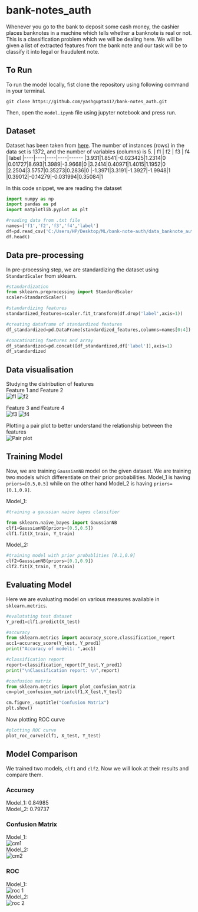 # bank-notes_auth

Whenever you go to the bank to deposit some cash money, the cashier places banknotes in a machine which tells whether a banknote is real or not. This is a classification problem which we will be dealing here. We will be given a list of extracted features from the bank note and our task will be to classify it into legal or fraudulent note.

## To Run
To run the model locally, fist clone the repository using following command in your terminal.
```
git clone https://github.com/yashgupta417/bank-notes_auth.git
```
Then, open the `model.ipynb` file using jupyter notebook and press run.

## Dataset
Dataset has been taken from [here](https://archive.ics.uci.edu/ml/datasets/banknote+authentication#). The number of instances (rows) in the data set is 1372, and the number of variables (columns) is 5.
| f1 | f2 | f3 | f4 | label
|----|----|----|----|------
|3.931|1.8541|-0.023425|1.2314|0
|0.01727|8.693|1.3989|-3.9668|0
|3.2414|0.40971|1.4015|1.1952|0
|2.2504|3.5757|0.35273|0.2836|0
|-1.3971|3.3191|-1.3927|-1.9948|1
|0.39012|-0.14279|-0.031994|0.35084|1

In this code snippet, we are reading the dataset
```python
import numpy as np
import pandas as pd
import matplotlib.pyplot as plt

#reading data from .txt file
names=['f1','f2','f3','f4','label']
df=pd.read_csv('C:/Users/HP/Desktop/ML/bank-note-auth/data_banknote_authentication.txt',header=None,names=names)
df.head()
```

## Data pre-processing
In pre-processing step, we are standardizing the dataset using `StandardScaler` from sklearn.
```python
#standardization
from sklearn.preprocessing import StandardScaler
scaler=StandardScaler()

#standardizing features
standardized_features=scaler.fit_transform(df.drop('label',axis=1))

#creating dataframe of standardized features
df_standardized=pd.DataFrame(standardized_features,columns=names[0:4])

#concatinating faetures and array
df_standardized=pd.concat([df_standardized,df['label']],axis=1)
df_standardized
```

## Data visualisation
Studying the distribution of features\
Feature 1 and Feature 2\
![f1](/f1.png)  ![f2](/f2.png)


Feature 3 and Feature 4\
![f3](/f3.png)  ![f4](/f4.png)

Plotting a pair plot to better understand the relationship between the features\
![Pair plot](/pair_plot.png)


## Training Model
Now, we are training `GaussianNB` model on the given dataset. We are training two models which differentiate on their prior probabilities. Model_1 is having `priors=[0.5,0.5]`
while on the other hand Model_2 is having `priors=[0.1,0.9]`.

Model_1:
```python
#training a gaussian naive bayes classifier

from sklearn.naive_bayes import GaussianNB
clf1=GaussianNB(priors=[0.5,0.5])
clf1.fit(X_train, Y_train)
```

Model_2:
```python
#training model with prior probablities [0.1,0.9]
clf2=GaussianNB(priors=[0.1,0.9])
clf2.fit(X_train, Y_train)
```
## Evaluating Model
Here we are evaluating model on various measures available in `sklearn.metrics`.
```python
#evalutating test dataset
Y_pred1=clf1.predict(X_test)

#accuracy
from sklearn.metrics import accuracy_score,classification_report
acc1=accuracy_score(Y_test, Y_pred1)
print("Accuracy of model1: ",acc1)

#classification report
report=classification_report(Y_test,Y_pred1)
print("\nClassification report: \n",report)

#confusion matrix
from sklearn.metrics import plot_confusion_matrix
cm=plot_confusion_matrix(clf1,X_test,Y_test)

cm.figure_.suptitle("Confusion Matrix")
plt.show()
```

Now plotting ROC curve
```python
#plotting ROC curve
plot_roc_curve(clf1, X_test, Y_test)
```

## Model Comparison
We trained two models, `clf1` and `clf2`. Now we will look at their results and compare them.

### Accuracy
Model_1: 0.84985\
Model_2: 0.79737

### Confusion Matrix
Model_1:\
![cm1](/cm1.png)\
Model_2:\
![cm2](/cm2.png)

### ROC
Model_1:\
![roc 1](/roc1.png)\
Model_2:\
![roc 2](/roc2.png)
